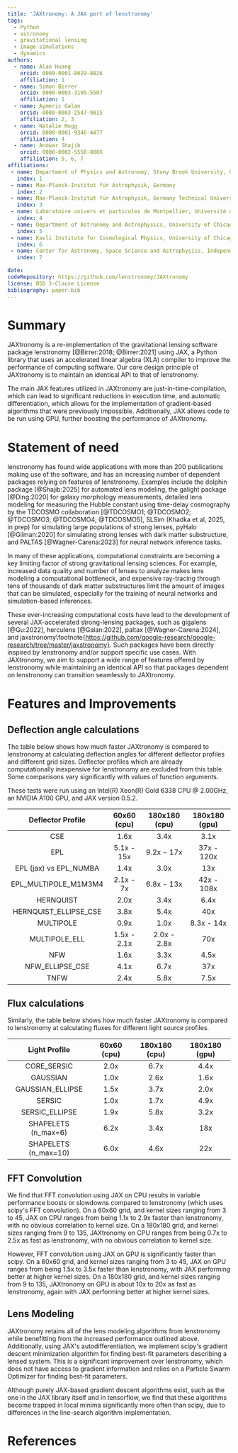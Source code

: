 ```yaml
---
title: 'JAXtronomy: A JAX port of lenstronomy'
tags:
  - Python
  - astronomy
  - gravitational lensing
  - image simulations
  - dynamics
authors:
  - name: Alan Huang
    orcid: 0009-0001-8629-8826
    affiliation: 1
  - name: Simon Birrer
    orcid: 0000-0003-3195-5507
    affiliation: 1
  - name: Aymeric Galan
    orcid: 0000-0003-2547-9815
    affiliation: 2, 3
  - name: Natalie Hogg
    orcid: 0000-0001-9346-4477
    affiliation: 4
  - name: Anowar Shajib
    orcid: 0000-0002-5558-888X
    affiliation: 5, 6, 7
affiliations:
 - name: Department of Physics and Astronomy, Stony Brook University, USA
   index: 1
 - name: Max-Planck-Institut für Astrophysik, Germany
   index: 2
 - name: Max-Planck-Institut für Astrophysik, Germany Technical University of Munich, TUM School of Natural Sciences Physics Department, Germany
   index: 3
 - name: Laboratoire univers et particules de Montpellier, Université de Montpellier, France
   index: 4
 - name: Department of Astronomy and Astrophysics, University of Chicago, USA
   index: 5
 - name: Kavli Institute for Cosmological Physics, University of Chicago, USA
   index: 6
 - name: Center for Astronomy, Space Science and Astrophysics, Independent University, Bangladesh
   index: 7

date:
codeRepository: https://github.com/lenstronomy/JAXtronomy
license: BSD 3-Clause License
bibliography: paper.bib
---
```


# Summary

JAXtronomy is a re-implementation of the gravitational lensing software package lenstronomy [@Birrer:2018; @Birrer:2021] using JAX, a Python library that uses an accelerated linear algebra (XLA) compiler to improve the performance of computing software. Our core design principle of JAXtronomy is to maintain an identical API to that of lenstronomy.

The main JAX features utilized in JAXtronomy are just-in-time-compilation, which can lead to significant reductions in execution time, and automatic differentiation, which allows for the implementation of gradient-based algorithms that were previously impossible. Additionally, JAX allows code to be run using GPU, further boosting the performance of JAXtronomy.

# Statement of need

lenstronomy has found wide applications with more than 200 publications making use of the software, and has an increasing number of dependent packages relying on features of lenstronomy. Examples include the dolphin package [@Shajib:2025] for automated lens modeling, the galight package [@Ding:2020] for galaxy morphology measurements, detailed lens modeling for measuring the Hubble constant using time-delay cosmography by the TDCOSMO collaboration [@TDCOSMO1; @TDCOSMO2; @TDCOSMO3; @TDCOSMO4; @TDCOSMO5], SLSim (Khadka et al, 2025, in prep) for simulating large populations of strong lenses, pyHalo [@Gilman:2020] for simulating strong lenses with dark matter substructure, and PALTAS [@Wagner-Carena:2023] for neural network inference tasks.

In many of these applications, computational constraints are becoming a key limiting factor of strong gravitational lensing sciences. For example, increased data quality and number of lenses to analyze makes lens modeling a computational bottleneck, and expensive ray-tracing through tens of thousands of dark matter substructures limit the amount of images that can be simulated, especially for the training of neural networks and simulation-based inferences.

These ever-increasing computational costs have lead to the development of several JAX-accelerated strong-lensing packages, such as gigalens [@Gu:2022], herculens [@Galan:2022], paltax [@Wagner-Carena:2024], and jaxstronomy\footnote{https://github.com/google-research/google-research/tree/master/jaxstronomy}. Such packages have been directly inspired by lenstronomy and/or support specific use cases. With JAXtronomy, we aim to support a wide range of features offered by lenstronomy while maintaining an identical API so that packages dependent on lenstronomy can transition seamlessly to JAXtronomy.

# Features and Improvements

## Deflection angle calculations

The table below shows how much faster JAXtronomy is compared to lenstronomy at calculating deflection angles for different deflector profiles and different grid sizes. Deflector profiles which are already computationally inexpensive for lenstronomy are excluded from this table.
Some comparisons vary significantly with values of function arguments.

These tests were run using an Intel(R) Xeon(R) Gold 6338 CPU @ 2.00GHz, an NVIDIA A100 GPU, and JAX version 0.5.2.

| Deflector Profile        | 60x60 (cpu) | 180x180 (cpu) | 180x180 (gpu) |
| :----------------------: | :---------: | :-----------: | :-----------: |
| CSE                      | 1.6x        | 3.4x          | 3.1x          |
| EPL                      | 5.1x - 15x  | 9.2x - 17x    | 37x - 120x    |
| EPL (jax) vs EPL_NUMBA   | 1.4x        | 3.0x          | 13x           |
| EPL_MULTIPOLE_M1M3M4     | 2.1x - 7x   | 6.8x - 13x    | 42x - 108x    |
| HERNQUIST                | 2.0x        | 3.4x          | 6.4x          |
| HERNQUIST_ELLIPSE_CSE    | 3.8x        | 5.4x          | 40x           |
| MULTIPOLE                | 0.9x        | 1.0x          | 8.3x - 14x    |
| MULTIPOLE_ELL            | 1.5x - 2.1x | 2.0x - 2.8x   | 70x           |
| NFW                      | 1.6x        | 3.3x          | 4.5x          |
| NFW_ELLIPSE_CSE          | 4.1x        | 6.7x          | 37x           |
| TNFW                     | 2.4x        | 5.8x          | 7.5x          |

## Flux calculations

Similarly, the table below shows how much faster JAXtronomy is compared to lenstronomy at calculating fluxes for different light source profiles.

| Light Profile            | 60x60 (cpu) | 180x180 (cpu) | 180x180 (gpu) |
| :----------------------: | :---------: | :-----------: | :-----------: |
| CORE_SERSIC              | 2.0x        | 6.7x          | 4.4x          |
| GAUSSIAN                 | 1.0x        | 2.6x          | 1.6x          |
| GAUSSIAN_ELLIPSE         | 1.5x        | 3.7x          | 2.0x          |
| SERSIC                   | 1.0x        | 1.7x          | 4.9x          |
| SERSIC_ELLIPSE           | 1.9x        | 5.8x          | 3.2x          |
| SHAPELETS (n_max=6)      | 6.2x        | 3.4x          | 18x           |
| SHAPELETS (n_max=10)     | 6.0x        | 4.6x          | 22x           |

## FFT Convolution

We find that FFT convolution using JAX on CPU results in variable performance boosts or slowdowns compared to lenstronomy (which uses scipy's FFT convolution). On a 60x60 grid, and kernel sizes ranging from 3 to 45, JAX on CPU ranges from being 1.1x to 2.9x faster than lenstronomy, with no obvious correlation to kernel size. On a 180x180 grid, and kernel sizes ranging from 9 to 135, JAXtronomy on CPU ranges from being 0.7x to 2.5x as fast as lenstronomy, with no obvious correlation to kernel size.

However, FFT convolution using JAX on GPU is significantly faster than scipy. On a 60x60 grid, and kernel sizes ranging from 3 to 45, JAX on GPU ranges from being 1.5x to 3.5x faster than lenstronomy, with JAX performing better at higher kernel sizes. On a 180x180 grid, and kernel sizes ranging from 9 to 135, JAXtronomy on GPU is about 10x to 20x as fast as lenstronomy, again with JAX performing better at higher kernel sizes.

## Lens Modeling

JAXtronomy retains all of the lens modeling algorithms from lenstronomy while benefitting from the increased performance outlined above. Additionally, using JAX's autodifferentiation, we implement scipy's gradient descent minimization algorithm for finding best-fit parameters describing a lensed system. This is a significant improvement over lenstronomy, which does not have access to gradient information and relies on a Particle Swarm Optimizer for finding best-fit parameters.

Although purely JAX-based gradient descent algorithms exist, such as the one in the JAX library itself and in tensorflow, we find that these algorithms become trapped in local minima significantly more often than scipy, due to differences in the line-search algorithm implementation.

# References